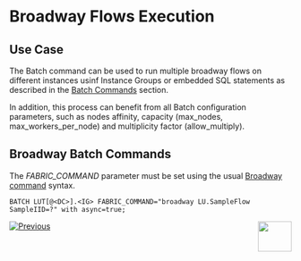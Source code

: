 # Broadway Flows Execution


## Use Case

The Batch command can be used to run multiple broadway flows on different instances usinf Instance Groups or embedded SQL statements as described in the [Batch Commands](/articles/20_jobs_and_batch_services/12_batch_sync_commands.md) section.

In addition, this process can benefit from all Batch configuration parameters, such as nodes affinity, capacity (max_nodes, max_workers_per_node) and multiplicity factor (allow_multiply).

## Broadway Batch Commands
The *FABRIC_COMMAND* parameter must be set using the usual [Broadway command](/articles/19_Broadway/17_tutorial_and_flow_examples.md) syntax.

```BATCH LUT[@<DC>].<IG> FABRIC_COMMAND="broadway LU.SampleFlow SampleIID=?" with async=true;```



[![Previous](/articles/images/Previous.png)](/articles/20_jobs_and_batch_services/13_migrate_commands.md)[<img align="right" width="60" height="54" src="/articles/images/Next.png">](/articles/20_jobs_and_batch_services/15_batch_CDC_commands.md)





